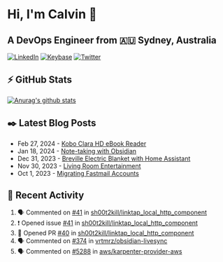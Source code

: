 # Hi, I'm Calvin 🍭
## A DevOps Engineer from 🇦🇺 Sydney, Australia</h3>

[![LinkedIn](https://img.shields.io/badge/-c–bui-0077B5?style=flat-square&labelColor=0077B5&logo=LinkedIn&logoColor=white)](https://www.linkedin.com/in/c-bui/)
[![Keybase](https://img.shields.io/badge/-calvinbui-ff6f21?style=flat-square&labelColor=ff6f21&logo=Keybase&logoColor=white)](https://keybase.io/calvinbui)
[![Twitter](https://img.shields.io/badge/-ASAPCalvin-1DA1F2?style=flat-square&labelColor=1DA1F2&logo=Twitter&logoColor=white)](https://twitter.com/ASAPCalvin)

<!-- https://github.com/rishavanand/github-profilinator -->
## ⚡ GitHub Stats
[![Anurag's github stats](https://github-readme-stats.vercel.app/api?username=calvinbui&count_private=true&hide_title=true)](https://github.com/anuraghazra/github-readme-stats)

<!-- https://github.com/gautamkrishnar/blog-post-workflow -->
## ✒️ Latest Blog Posts

<!-- BLOG-POST-LIST:START -->
- Feb 27, 2024 - [Kobo Clara HD eBook Reader](https://calvin.me/kobo-clara-hd-ebook-reader)
- Jan 18, 2024 - [Note-taking with Obsidian](https://calvin.me/note-taking-with-obsidian)
- Dec 31, 2023 - [Breville Electric Blanket with Home Assistant](https://calvin.me/breville-tuya)
- Nov 30, 2023 - [Living Room Entertainment](https://calvin.me/living-room-entertainment)
- Oct 1, 2023 - [Migrating Fastmail Accounts](https://calvin.me/migrating-fastmail-accounts)

<!-- BLOG-POST-LIST:END -->

## 🏃‍ Recent Activity

<!--START_SECTION:activity-->
1. 🗣 Commented on [#41](https://github.com/sh00t2kill/linktap_local_http_component/issues/41#issuecomment-1985002586) in [sh00t2kill/linktap_local_http_component](https://github.com/sh00t2kill/linktap_local_http_component)
2. ❗ Opened issue [#41](https://github.com/sh00t2kill/linktap_local_http_component/issues/41) in [sh00t2kill/linktap_local_http_component](https://github.com/sh00t2kill/linktap_local_http_component)
3. 💪 Opened PR [#40](https://github.com/sh00t2kill/linktap_local_http_component/pull/40) in [sh00t2kill/linktap_local_http_component](https://github.com/sh00t2kill/linktap_local_http_component)
4. 🗣 Commented on [#374](https://github.com/vrtmrz/obsidian-livesync/issues/374#issuecomment-1974808025) in [vrtmrz/obsidian-livesync](https://github.com/vrtmrz/obsidian-livesync)
5. 🗣 Commented on [#5288](https://github.com/aws/karpenter-provider-aws/issues/5288#issuecomment-1855223224) in [aws/karpenter-provider-aws](https://github.com/aws/karpenter-provider-aws)
<!--END_SECTION:activity-->
